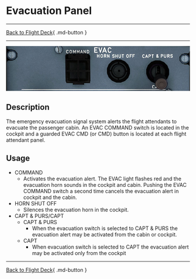 # Evacuation Panel

---

[Back to Flight Deck](../index.md){ .md-button }

---

![Evacuation Panel](../../../assets/a32nx-briefing/overhead-panel/Evacuation.jpg "Evacuation Panel")

## Description

The emergency evacuation signal system alerts the flight attendants to evacuate the passenger cabin. An EVAC COMMAND switch is located in the cockpit and a guarded EVAC CMD (or CMD) button is located at each flight attendant panel.

## Usage

- COMMAND
    - Activates the evacuation alert. The EVAC light flashes red and the evacuation horn sounds in the cockpit and cabin. Pushing the EVAC COMMAND switch a second time cancels the evacuation alert in cockpit and the cabin.
- HORN SHUT OFF
    - Silences the evacuation horn in the cockpit.
- CAPT & PURS/CAPT
    - CAPT & PURS
        - When the evacuation switch is selected to CAPT & PURS the evacuation alert may be activated from the cabin or cockpit.
    - CAPT
        - When evacuation switch is selected to CAPT the evacuation alert may be activated only from the cockpit

---

[Back to Flight Deck](../index.md){ .md-button }
